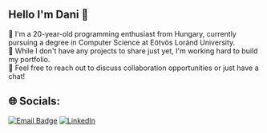 ## Hello I'm Dani 👋
🔭 I'm a 20-year-old programming enthusiast from Hungary, currently pursuing a degree in Computer Science at Eötvös Loránd University.<br>
🤝 While I don't have any projects to share just yet, I'm working hard to build my portfolio.<br>
💬 Feel free to reach out to discuss collaboration opportunities or just have a chat!

## 🌐 Socials:
[![Email Badge](https://img.shields.io/badge/Gmail-D14836?style=for-the-badge&logo=gmail&logoColor=white)](mailto:daniel.doman.bp@gmail.com)
[![LinkedIn](https://img.shields.io/badge/LinkedIn-%230077B5.svg?logo=linkedin&logoColor=white)](https://linkedin.com/in/domandaniel) 
